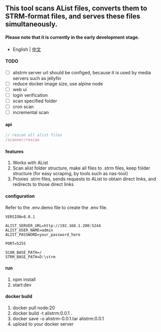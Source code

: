 ## This tool scans AList files, converts them to STRM-format files, and serves these files simultaneously.

#### Please note that it is currently in the early development stage.

- English | [中文](./README_cn.md) 

#### TODO
- [ ] alistrm server url should be configed, because it is used by media servers such as jellyfin
- [ ] reduce docker image size, use alpine node
- [ ] web ui
- [ ] login verification
- [ ] scan specified folder
- [ ] cron scan
- [ ] incremental scan

#### api
```javascript
// rescan all alist files
/scanner/rescan
```

#### features
1. Works with AList
2. Scan alist folder structure, make all files to .strm files, keep folder structure (for easy scraping, by tools such as nas-tool)
3. Proxies .strm files, sends requests to AList to obtain direct links, and redirects to those direct links

#### configuration
Refer to the .env.demo file to create the .env file.
```
VERSION=0.0.1

ALIST_SERVER_URL=http://192.168.1.200:5244
ALIST_USER_NAME=admin
ALIST_PASSWORD=your_password_here

PORT=5255

SCAN_BASE_PATH=/
STRM_BASE_PATH=D:\strm
```

#### run
1. npm install
2. start:dev

#### docker build
1. docker pull node:20
2. docker build -t alistrm:0.0.1 .
3. docker save -o alistrm-0.0.1.tar alistrm:0.0.1
4. upload to your docker server
